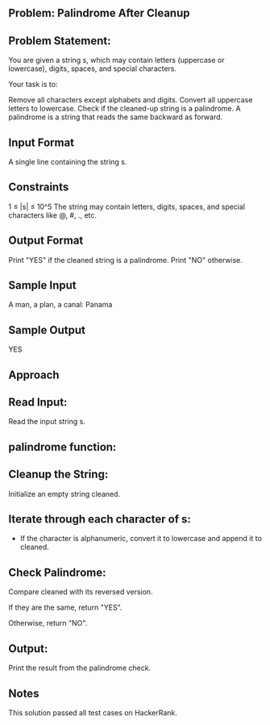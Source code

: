 ## Problem: Palindrome After Cleanup

## Problem Statement:
You are given a string s, which may contain letters (uppercase or lowercase), digits, spaces, and special characters.

Your task is to:

Remove all characters except alphabets and digits.
Convert all uppercase letters to lowercase.
Check if the cleaned-up string is a palindrome.
A palindrome is a string that reads the same backward as forward.

## Input Format
A single line containing the string s.

## Constraints
1 ≤ |s| ≤ 10^5
The string may contain letters, digits, spaces, and special characters like @, #, ., etc.

## Output Format
Print "YES" if the cleaned string is a palindrome.
Print "NO" otherwise.

## Sample Input 
A man, a plan, a canal: Panama

## Sample Output 
YES

## Approach
## Read Input:

Read the input string s.
## palindrome function:
## Cleanup the String:
Initialize an empty string cleaned.

## Iterate through each character of s:
- If the character is alphanumeric, convert it to lowercase and append it to cleaned.

## Check Palindrome:
Compare cleaned with its reversed version.

If they are the same, return "YES".

Otherwise, return "NO".

## Output:
Print the result from the palindrome check.

## Notes
This solution passed all test cases on HackerRank.

